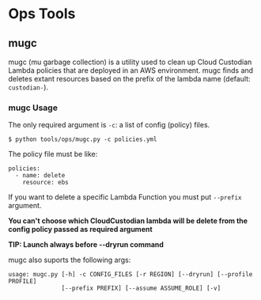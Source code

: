 # Ops Tools

## mugc
mugc (mu garbage collection) is a utility used to clean up Cloud Custodian Lambda policies that are deployed in an AWS environment. mugc finds and deletes extant resources based on the prefix of the lambda name (default: `custodian-`).

### mugc Usage

The only required argument is `-c`: a list of config (policy) files.

```
$ python tools/ops/mugc.py -c policies.yml
```

The policy file must be like:

```
policies:
  - name: delete
    resource: ebs
```

If you want to delete a specific Lambda Function you must put `--prefix` argument.

**You can't choose which CloudCustodian lambda will be delete from the config policy passed as required argument**

**TIP: Launch always before --dryrun command**

mugc also suports the following args:

```
usage: mugc.py [-h] -c CONFIG_FILES [-r REGION] [--dryrun] [--profile PROFILE]
               [--prefix PREFIX] [--assume ASSUME_ROLE] [-v]
```
